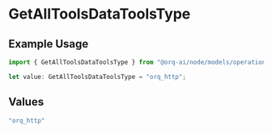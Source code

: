 # GetAllToolsDataToolsType

## Example Usage

```typescript
import { GetAllToolsDataToolsType } from "@orq-ai/node/models/operations";

let value: GetAllToolsDataToolsType = "orq_http";
```

## Values

```typescript
"orq_http"
```